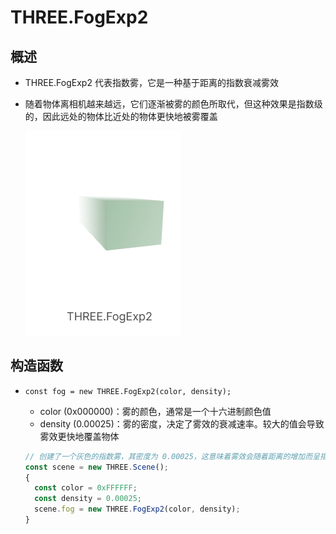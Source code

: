 # THREE.FogExp2

## 概述

+ THREE.FogExp2 代表指数雾，它是一种基于距离的指数衰减雾效
+ 随着物体离相机越来越远，它们逐渐被雾的颜色所取代，但这种效果是指数级的，因此远处的物体比近处的物体更快地被雾覆盖

  ![alt text](images/FogExp2.png)

## 构造函数

+ `const fog = new THREE.FogExp2(color, density);`

  + color (0x000000)：雾的颜色，通常是一个十六进制颜色值
  + density (0.00025)：雾的密度，决定了雾效的衰减速率。较大的值会导致雾效更快地覆盖物体

  ```js
  // 创建了一个灰色的指数雾，其密度为 0.00025，这意味着雾效会随着距离的增加而呈指数级增加
  const scene = new THREE.Scene();
  {
    const color = 0xFFFFFF;
    const density = 0.00025;
    scene.fog = new THREE.FogExp2(color, density);
  }
  ```




